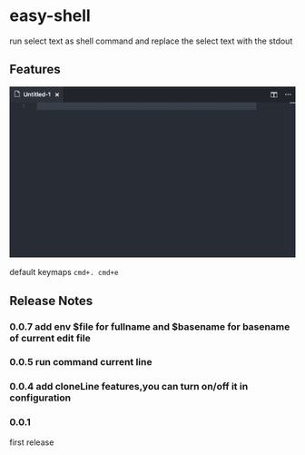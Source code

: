 # easy-shell

run select text as shell command and replace the select text with the stdout

## Features

![](https://github.com/inu1255/vscode-easy-shell/blob/master/screenshot/feature.gif?raw=true)

default keymaps `cmd+. cmd+e`

## Release Notes

### 0.0.7 add env $file for fullname and $basename for basename of current edit file
### 0.0.5 run command current line
### 0.0.4 add cloneLine features,you can turn on/off it in configuration
### 0.0.1

first release
